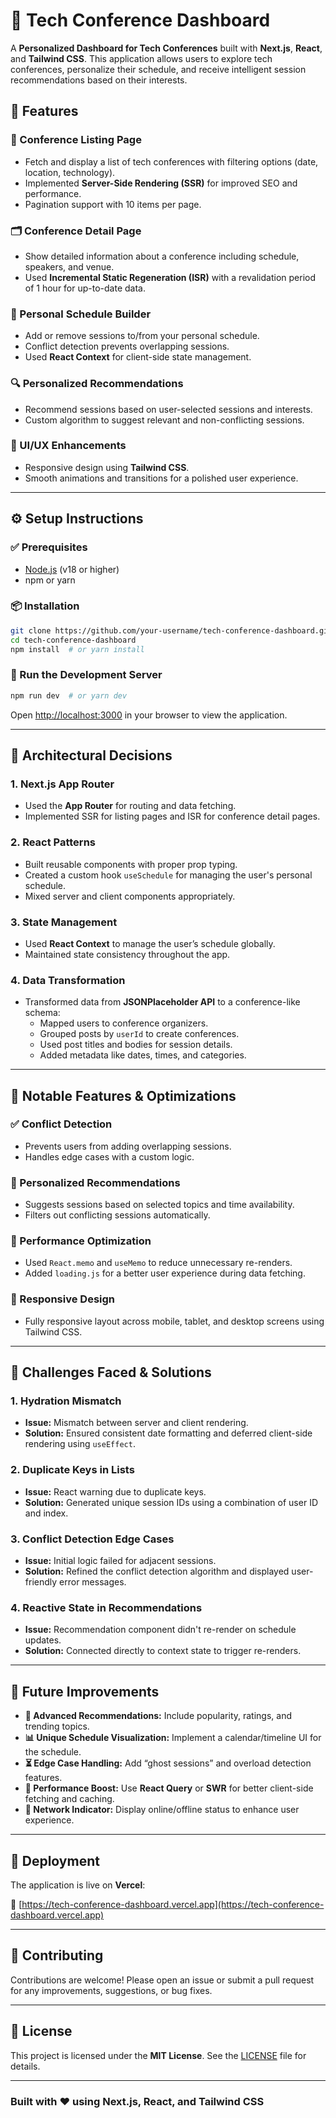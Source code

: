 # 🧭 Tech Conference Dashboard

A **Personalized Dashboard for Tech Conferences** built with **Next.js**, **React**, and **Tailwind CSS**. This application allows users to explore tech conferences, personalize their schedule, and receive intelligent session recommendations based on their interests.

## 🚀 Features

### 📅 Conference Listing Page

- Fetch and display a list of tech conferences with filtering options (date, location, technology).
- Implemented **Server-Side Rendering (SSR)** for improved SEO and performance.
- Pagination support with 10 items per page.

### 🗂️ Conference Detail Page

- Show detailed information about a conference including schedule, speakers, and venue.
- Used **Incremental Static Regeneration (ISR)** with a revalidation period of 1 hour for up-to-date data.

### 🧩 Personal Schedule Builder

- Add or remove sessions to/from your personal schedule.
- Conflict detection prevents overlapping sessions.
- Used **React Context** for client-side state management.

### 🔍 Personalized Recommendations

- Recommend sessions based on user-selected sessions and interests.
- Custom algorithm to suggest relevant and non-conflicting sessions.

### 🎨 UI/UX Enhancements

- Responsive design using **Tailwind CSS**.
- Smooth animations and transitions for a polished user experience.

---

## ⚙️ Setup Instructions

### ✅ Prerequisites

- [Node.js](https://nodejs.org/) (v18 or higher)
- npm or yarn

### 📦 Installation

```bash
git clone https://github.com/your-username/tech-conference-dashboard.git
cd tech-conference-dashboard
npm install  # or yarn install
```

### 🧪 Run the Development Server

```bash
npm run dev  # or yarn dev
```

Open [http://localhost:3000](http://localhost:3000) in your browser to view the application.

---

## 🧱 Architectural Decisions

### 1. Next.js App Router

- Used the **App Router** for routing and data fetching.
- Implemented SSR for listing pages and ISR for conference detail pages.

### 2. React Patterns

- Built reusable components with proper prop typing.
- Created a custom hook `useSchedule` for managing the user's personal schedule.
- Mixed server and client components appropriately.

### 3. State Management

- Used **React Context** to manage the user’s schedule globally.
- Maintained state consistency throughout the app.

### 4. Data Transformation

- Transformed data from **JSONPlaceholder API** to a conference-like schema:
  - Mapped users to conference organizers.
  - Grouped posts by `userId` to create conferences.
  - Used post titles and bodies for session details.
  - Added metadata like dates, times, and categories.

---

## 🌟 Notable Features & Optimizations

### ✅ Conflict Detection

- Prevents users from adding overlapping sessions.
- Handles edge cases with a custom logic.

### 🎯 Personalized Recommendations

- Suggests sessions based on selected topics and time availability.
- Filters out conflicting sessions automatically.

### 🚦 Performance Optimization

- Used `React.memo` and `useMemo` to reduce unnecessary re-renders.
- Added `loading.js` for a better user experience during data fetching.

### 📱 Responsive Design

- Fully responsive layout across mobile, tablet, and desktop screens using Tailwind CSS.

---

## 🧠 Challenges Faced & Solutions

### 1. Hydration Mismatch

- **Issue:** Mismatch between server and client rendering.
- **Solution:** Ensured consistent date formatting and deferred client-side rendering using `useEffect`.

### 2. Duplicate Keys in Lists

- **Issue:** React warning due to duplicate keys.
- **Solution:** Generated unique session IDs using a combination of user ID and index.

### 3. Conflict Detection Edge Cases

- **Issue:** Initial logic failed for adjacent sessions.
- **Solution:** Refined the conflict detection algorithm and displayed user-friendly error messages.

### 4. Reactive State in Recommendations

- **Issue:** Recommendation component didn't re-render on schedule updates.
- **Solution:** Connected directly to context state to trigger re-renders.

---

## 🔭 Future Improvements

- **🧠 Advanced Recommendations:** Include popularity, ratings, and trending topics.
- **📊 Unique Schedule Visualization:** Implement a calendar/timeline UI for the schedule.
- **⏳ Edge Case Handling:** Add “ghost sessions” and overload detection features.
- **🚀 Performance Boost:** Use **React Query** or **SWR** for better client-side fetching and caching.
- **📶 Network Indicator:** Display online/offline status to enhance user experience.

---

## 🚀 Deployment

The application is live on **Vercel**:

🔗 [https://tech-conference-dashboard.vercel.app](https://tech-conference-dashboard.vercel.app)

---

## 🤝 Contributing

Contributions are welcome! Please open an issue or submit a pull request for any improvements, suggestions, or bug fixes.

---

## 📄 License

This project is licensed under the **MIT License**. See the [LICENSE](LICENSE) file for details.

---

### Built with ❤️ using Next.js, React, and Tailwind CSS
